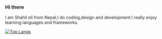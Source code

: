 ### Hi there 


I am Shahil oli from Nepal,I do coding,design and development.I really enjoy learning languages and frameworks. 

[![Top Langs](https://github-readme-stats.vercel.app/api/top-langs/?username=anuraghazra&hide=javascript,html)](https://github.com/anuraghazra/github-readme-stats)


